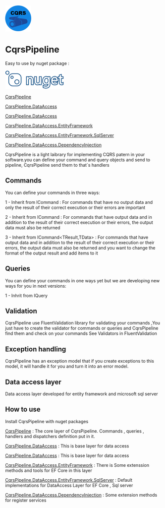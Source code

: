 ![CqrsPipeline logo](Icon.png)

# CqrsPipeline 

Easy to use by nuget package :


![Nuget logo](nuget.png)

[CqrsPipeline](https://www.nuget.org/packages/CqrsPipeline/)

[CqrsPipeline.DataAccess](https://www.nuget.org/packages/CqrsPipeline.DataAccess/)

[CqrsPipeline.DataAccess](https://www.nuget.org/packages/CqrsPipeline.DataAccess/)

[CqrsPipeline.DataAccess.EntityFramework](https://www.nuget.org/packages/CqrsPipeline.DataAccess.EntityFramework/)

[CqrsPipeline.DataAccess.EntityFramework.SqlServer](https://www.nuget.org/packages/CqrsPipeline.DataAccess.EntityFramework.SqlServer/)

[CqrsPipeline.DataAccess.DependencyInjection](https://www.nuget.org/packages/CqrsPipeline.DependencyInjection/)

CqrsPipeline is a light laibrary for implementing CQRS patern in your software.you can define your command and query objects and send to pipeline, CqrsPipeline send them to that`s handlers

## Commands
You can define your commands in three ways:

1 - Inherit from ICommand : For commands that have no output data and only the result of their correct execution or their errors are important

2 - Inherit from ICommand<TData> : For commands that have output data and in addition to the result of their correct execution or their errors, the output data must also be returned

3 - Inherit from ICommand<TResult,TData> : For commands that have output data and in addition to the result of their correct execution or their errors, the output data must also be returned and you want to change the format of the output result and add items to it

## Queries
You can define your commands in one ways yet but we are developing new ways for you in next versions:

1 - Inhrit from IQuery<TData>

## Validation
CqrsPipeline use FluentValidation library for validating your commands ,You just have to create the validator for commands or queries and CqrsPipeline find them and check on your commands
See Validators in FluentValidation

## Exception handling
CqrsPipeline has an exception model that if you create exceptions to this model, it will handle it for you and turn it into an error model.

## Data access layer
Data access layer developed for entity framework and microsoft sql server

## How to use
Install CqrsPipeline with nuget packages

[CqrsPipeline](https://www.nuget.org/packages/CqrsPipeline/) : The core layer of CqrsPipeline. Commands , queries , handlers and dispatchers definition put in it.

[CqrsPipeline.DataAccess](https://www.nuget.org/packages/CqrsPipeline.DataAccess/) : This is base layer for data access

[CqrsPipeline.DataAccess](https://www.nuget.org/packages/CqrsPipeline.DataAccess/) : This is base layer for data access

[CqrsPipeline.DataAccess.EntityFramework](https://www.nuget.org/packages/CqrsPipeline.DataAccess.EntityFramework/) : There is Some extenssion methods and tools for EF Core in this layer

[CqrsPipeline.DataAccess.EntityFramework.SqlServer](https://www.nuget.org/packages/CqrsPipeline.DataAccess.EntityFramework.SqlServer/) : Default implementations for DataAccess Layer for EF Core , Sql server

[CqrsPipeline.DataAccess.DependencyInjection](https://www.nuget.org/packages/CqrsPipeline.DependencyInjection/) : Some extension methods for register services
